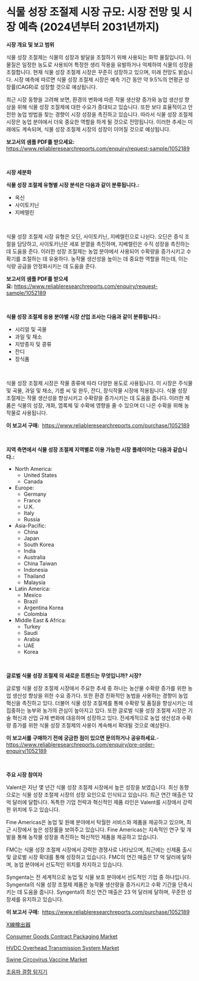 <p><h1>식물 성장 조절제 시장 규모: 시장 전망 및 시장 예측 (2024년부터 2031년까지)</h1></p><p><strong>시장 개요 및 보고 범위</strong></p>
<p><p>식물 성장 조절제는 식물의 성장과 발달을 조절하기 위해 사용되는 화학 물질입니다. 이 물질은 일정한 농도로 사용되어 특정한 생리 작용을 유발하거나 억제하여 식물의 성장을 조절합니다. 현재 식물 성장 조절제 시장은 꾸준히 성장하고 있으며, 미래 전망도 밝습니다. 시장 예측에 따르면 식물 성장 조절제 시장은 예측 기간 동안 약 9.5%의 연평균 성장률(CAGR)로 성장할 것으로 예상됩니다. </p><p>최근 시장 동향을 고려해 보면, 환경의 변화에 따른 작물 생산량 증가와 농업 생산성 향상을 위해 식물 성장 조절제에 대한 수요가 증대되고 있습니다. 또한 보다 효율적이고 안전한 농업 방법을 찾는 경향이 시장 성장을 촉진하고 있습니다. 따라서 식물 성장 조절제 시장은 농업 분야에서 더욱 중요한 역할을 하게 될 것으로 전망됩니다. 이러한 추세는 미래에도 계속되며, 식물 성장 조절제 시장의 성장이 이어질 것으로 예상됩니다.</p></p>
<p><strong>보고서의 샘플 PDF를 받으세요:</strong> <a href="https://www.reliableresearchreports.com/enquiry/request-sample/1052189">https://www.reliableresearchreports.com/enquiry/request-sample/1052189</a></p>
<p>&nbsp;</p>
<p><strong>시장 세분화</strong></p>
<p><strong>식물 성장 조절제 유형별 시장 분석은 다음과 같이 분류됩니다.:</strong></p>
<p><ul><li>옥신</li><li>사이토키닌</li><li>지베렐린</li></ul></p>
<p>&nbsp;</p>
<p><p>식물 성장 조절제 시장 유형은 오딘, 사이토키닌, 지베렐린으로 나뉜다. 오딘은 증식 조절을 담당하고, 사이토키닌은 세포 분열을 촉진하며, 지베렐린은 수직 성장을 촉진하는 데 도움을 준다. 이러한 성장 조절제는 농업 분야에서 사용되어 수확량을 증가시키고 수확기를 조절하는 데 유용하다. 농작물 생산성을 높이는 데 중요한 역할을 하는데, 이는 식량 공급을 안정화시키는 데 도움을 준다.</p></p>
<p><strong>보고서의 샘플 PDF를 받으세요:</strong>&nbsp;<a href="https://www.reliableresearchreports.com/enquiry/request-sample/1052189">https://www.reliableresearchreports.com/enquiry/request-sample/1052189</a></p>
<p>&nbsp;</p>
<p><strong> 식물 성장 조절제 응용 분야별 시장 산업 조사는 다음과 같이 분류됩니다.:</strong></p>
<p><ul><li>시리얼 및 곡물</li><li>과일 및 채소</li><li>지방종자 및 콩류</li><li>잔디</li><li>장식품</li></ul></p>
<p>&nbsp;</p>
<p><p>식물 성장 조절제 시장은 작물 종류에 따라 다양한 용도로 사용됩니다. 이 시장은 주식물 및 곡물, 과일 및 채소, 기름 씨 및 완두, 잔디, 장식작물 시장에 적용됩니다. 식물 성장 조절제는 작물 생산성을 향상시키고 수확량을 증가시키는 데 도움을 줍니다. 이러한 제품은 식물의 성장, 개화, 엽록체 및 수확에 영향을 줄 수 있으며 더 나은 수확을 위해 농작물로 사용됩니다.</p></p>
<p><strong>이 보고서 구매:</strong>&nbsp; <a href="https://www.reliableresearchreports.com/purchase/1052189">https://www.reliableresearchreports.com/purchase/1052189</a></p>
<p>&nbsp;</p>
<p><strong>지역 측면에서 식물 성장 조절제 지역별로 이용 가능한 시장 플레이어는 다음과 같습니다.:</strong></p>
<p><ul>
    <li>
        North America:
        <ul>
            <li>United States</li>
            <li>Canada</li>
        </ul>
    </li>
    <li>
        Europe:
        <ul>
            <li>Germany</li>
            <li>France</li>
            <li>U.K.</li>
            <li>Italy</li>
            <li>Russia</li>
        </ul>
    </li>
    <li>
        Asia-Pacific:
        <ul>
            <li>China</li>
            <li>Japan</li>
            <li>South Korea</li>
            <li>India</li>
            <li>Australia</li>
            <li>China Taiwan</li>
            <li>Indonesia</li>
            <li>Thailand</li>
            <li>Malaysia</li>
        </ul>
    </li>
    <li>
        Latin America:
        <ul>
            <li>Mexico</li>
            <li>Brazil</li>
            <li>Argentina Korea</li>
            <li>Colombia</li>
        </ul>
    </li>
    <li>
        Middle East & Africa:
        <ul>
            <li>Turkey</li>
            <li>Saudi</li>
            <li>Arabia</li>
            <li>UAE</li>
            <li>Korea</li>
        </ul>
    </li>
    </ul></p>
<p>&nbsp;</p>
<p><strong>글로벌 식물 성장 조절제 의 새로운 트렌드는 무엇입니까? 시장?</strong></p>
<p><p>글로벌 식물 성장 조절제 시장에서 주요한 추세 중 하나는 농산물 수확량 증가를 위한 농업 생산성 향상을 위한 수요 증가다. 또한 환경 친화적인 농법을 사용하는 경향이 농업 혁신을 촉진하고 있다. 더불어 식물 성장 조절제를 통해 수확량 및 품질을 향상시키는 데 집중하는 농부와 농가의 관심이 높아지고 있다. 또한 글로벌 식물 성장 조절제 시장은 기술 혁신과 산업 규제 변화에 대응하며 성장하고 있다. 전세계적으로 농업 생산성과 수확량 증가를 위한 식물 성장 조절제의 사용이 계속해서 확대될 것으로 예상된다.</p></p>
<p><strong>이 보고서를 구매하기 전에 궁금한 점이 있으면 문의하거나 공유하세요.</strong>- <a href="https://www.reliableresearchreports.com/enquiry/pre-order-enquiry/1052189">https://www.reliableresearchreports.com/enquiry/pre-order-enquiry/1052189</a></p>
<p>&nbsp;</p>
<p><strong>주요 시장 참여자</strong></p>
<p><p>Valent은 지난 몇 년간 식물 성장 조절제 시장에서 높은 성장을 보였습니다. 최신 동향으로는 식물 성장 조절제 시장의 성장 요인으로 인식되고 있습니다. 최근 연간 매출은 12 억 달러에 달합니다. 독특한 기업 전략과 혁신적인 제품 라인은 Valent를 시장에서 강력한 위치에 두고 있습니다.</p><p>Fine Americas은 농업 및 원예 분야에서 탁월한 서비스와 제품을 제공하고 있으며, 최근 시장에서 높은 성장률을 보여주고 있습니다. Fine Americas는 지속적인 연구 및 개발을 통해 농작물 성장을 촉진하는 혁신적인 제품을 제공하고 있습니다.</p><p>FMC는 식물 성장 조절제 시장에서 강력한 경쟁사로 나타났으며, 최근에는 신제품 출시 및 글로벌 시장 확대를 통해 성장하고 있습니다. FMC의 연간 매출은 17 억 달러에 달하며, 농업 분야에서 선도적인 위치를 차지하고 있습니다.</p><p>Syngenta는 전 세계적으로 농업 및 식물 보호 분야에서 선도적인 기업 중 하나입니다. Syngenta의 식물 성장 조절제 제품은 농작물 생산량을 증가시키고 수확 기간을 단축시키는 데 도움을 줍니다. Syngenta의 최신 연간 매출은 23 억 달러에 달하며, 꾸준한 성장세를 유지하고 있습니다.</p></p>
<p><strong>이 보고서 구매:</strong>&nbsp;&nbsp;<a href="https://www.reliableresearchreports.com/purchase/1052189">https://www.reliableresearchreports.com/purchase/1052189</a></p>
<p><p><a href="https://github.com/bevdtkn4419963/Market-Research-Report-List-1/blob/main/4523635189812.md">X線検出器</a></p><p><a href="https://github.com/NorbertYates/Market-Research-Report-List-3/blob/main/consumer-goods-contract-packaging-market.md">Consumer Goods Contract Packaging Market</a></p><p><a href="https://view.publitas.com/reportprime-1/hvdc-overhead-transmission-system-market-size-global-industry-overview-market-segmentation-and-forecast-2024-to-2031/">HVDC Overhead Transmission System Market</a></p><p><a href="https://three-jumbo-f6d.notion.site/Swine-Circovirus-Vaccine-Market-Insights-Market-Players-and-Forecast-Till-2031-3c22c4f522cd4413978298a11381d350">Swine Circovirus Vaccine Market</a></p><p><a href="https://github.com/vsoq0zknh59/Market-Research-Report-List-1/blob/main/1140134189687.md">초음파 결함 탐지기</a></p></p>
